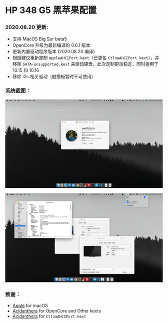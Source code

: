 # HP 348 G5 黑苹果配置

### 2020.08.20 更新:

- 支持 MacOS Big Sur beta5
- OpenCore 升级为最新编译的 0.6.1 版本
- 更新内置驱动程序版本 (2020.08.20 编译)
- 根据建议重新定制 `AppleAHCIPort.kext`（已更名 `CtlnaAHCIPort.kext`），并移除 `SATA-unsupported.kext` 来驱动硬盘，此次定制更加稳定，同时适用于 10.15 和 10.16
- 移除 i2c 相关驱动（触摸板暂时不可使用）

### 系统截图：

![](images/1.jpg)

![](images/2.jpg)

### 致谢：

- [Apple](https://www.apple.com) for macOS
- [Acidanthera](https://github.com/acidanthera/) for OpenCore and Other kexts
- [Acidanthera](https://dortania.github.io/OpenCore-Install-Guide/extras/big-sur/#supported-hardware) for `CtlnaAHCIPort.kext`
